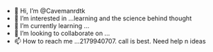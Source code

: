 - 👋 Hi, I’m @Cavemanrdtk
- 👀 I’m interested in ...learning and the science behind thought
- 🌱 I’m currently learning ...
- 💞️ I’m looking to collaborate on ...
- 📫 How to reach me ...2179940707. call is best.   Need help n ideas 

<!---
Cavemanrdtk/Cavemanrdtk is a ✨ special ✨ repository because its `README.md` (this file) appears on your GitHub profile.
You can click the Preview link to take a look at your changes.
--->
